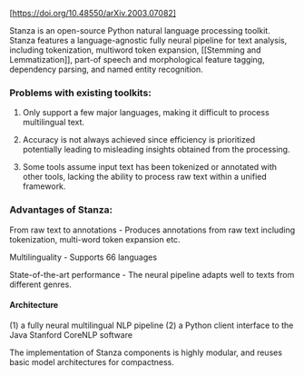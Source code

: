 [https://doi.org/10.48550/arXiv.2003.07082]

Stanza is an open-source Python natural language processing toolkit. 
Stanza features a language-agnostic fully neural pipeline for text analysis, including tokenization, multiword token expansion, [[Stemming and Lemmatization]], part-of speech 
and morphological feature tagging, dependency parsing, and named entity recognition.

### Problems with existing toolkits:

1. Only support a few major languages, making it difficult to process multilingual text.

2. Accuracy is not always achieved since  efficiency is prioritized potentially leading to misleading insights obtained from the processing.
3.  Some tools assume input text has been tokenized or annotated with other tools, lacking the ability to process raw text within a unified framework.

### Advantages of Stanza:

From raw text to annotations - Produces annotations from raw text including tokenization, multi-word token expansion etc.

Multilinguality - Supports 66 languages

State-of-the-art performance - The neural pipeline adapts well to texts from different genres.

#### Architecture
(1) a fully neural multilingual NLP
pipeline
(2) a Python client interface to the Java
Stanford CoreNLP software

The implementation of Stanza components is highly modular, and reuses basic model architectures for compactness.